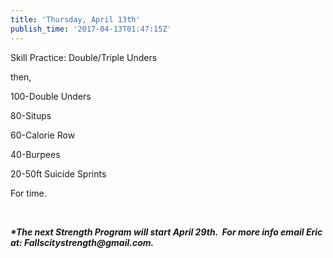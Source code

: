 ```yaml
---
title: 'Thursday, April 13th'
publish_time: '2017-04-13T01:47:15Z'
---
```


Skill Practice: Double/Triple Unders

then,

100-Double Unders

80-Situps

60-Calorie Row

40-Burpees

20-50ft Suicide Sprints

For time.

 

***\*The next Strength Program will start April 29th.  For more info
email Eric at: Fallscitystrength\@gmail.com.***
